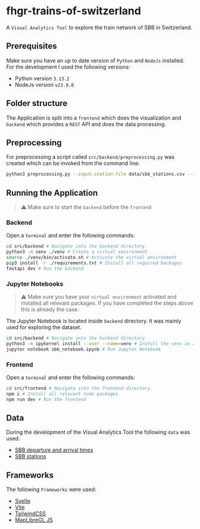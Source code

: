 # fhgr-trains-of-switzerland
A `Visual Analytics Tool` to explore the train network of SBB in Switzerland.

## Prerequisites
Make sure you have an up to date version of `Python` and `NodeJs` installed. For the development I used the following versions:
- Python version `3.13.2`
- NodeJs version `v23.9.0`

## Folder structure
The Application is split into a `frontend` which does the visualization and `backend` which provides a `REST` API and does the data processing.

## Preprocessing
For preprocessing a script called `src/backend/preprocessing.py` was created which can be invoked from the command line:

```bash
python3 preprocessing.py --input-station-file data/sbb_stations.csv --input-data-dir data/arrival_departure_files/ --output-station-file data_cleaned/sbb_stations.csv --output-data-file data_cleaned/data_cleaned.csv
```

## Running the Application
> :warning: Make sure to start the `backend` before the `frontend`

### Backend
Open a `terminal` and enter the following commands:

```bash
cd src/backend # Navigate into the backend directory
python3 -m venv ./venv # Create a virtual environment
source ./venv/bin/activate.sh # Activate the virtual environment
pip3 install -r ./requirements.txt # Install all required backages
fastapi dev # Run the backend
```

### Jupyter Notebooks
> :warning: Make sure you have your `virtual environment` activated and installed all relevant packages. If you have completed the steps above this is already the case.

The Jupyter Notebook is located inside `backend` directory. It was mainly used for exploring the dataset.

```bash
cd src/backend # Navigate into the backend directory
python3 -m ipykernel install --user --name=venv # Install the venv as an available kernel
jupyter notebook sbb_notebook.ipynb # Run Jupyter Notebook
```

### Frontend
Open a `terminal` and enter the following commands:

```bash
cd src/frontend # Navigate into the frontend directory
npm i # Install all relevant node packages
npm run dev # Run the frontend
```

## Data
During the development of the Visual Analytics Tool the following `data` was used:
- [SBB departure and arrival times](https://data.sbb.ch/explore/dataset/ist-daten-sbb/information/)
- [SBB stations](https://data.sbb.ch/explore/dataset/linie-mit-betriebspunkten/information/)

## Frameworks 
The following `Frameworks` were used:
- [Svelte](https://svelte.dev/)
- [Vite](https://vite.dev/)
- [TailwindCSS](https://tailwindcss.com/)
- [MapLibreGL JS](https://github.com/maplibre/maplibre-gl-js)


